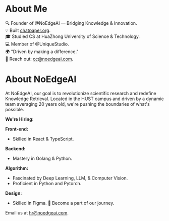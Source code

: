 # About Me

🔍 Founder of @NoEdgeAI — Bridging Knowledge & Innovation.  
💡 Built [chatpaper.org](https://chatpaper.org).  
🎓 Studied CS at HuaZhong University of Science & Technology.  
💻 Member of @UniqueStudio.  
🌍 "Driven by making a difference."  
📩 Reach out: cc@noedgeai.com.

# About NoEdgeAI

At NoEdgeAI, our goal is to revolutionize scientific research and redefine Knowledge Retrieval. Located in the HUST campus and driven by a dynamic team averaging 20 years old, we're pushing the boundaries of what's possible.

**We're Hiring**:  

**Front-end:**  
- Skilled in React & TypeScript.

**Backend:**  
- Mastery in Golang & Python.

**Algorithm:**  
- Fascinated by Deep Learning, LLM, & Computer Vision.
- Proficient in Python and Pytorch.

**Design:**  
- Skilled in Figma.
🤝 Become a part of our journey. 

Email us at [hr@noedgeai.com](mailto:hr@noedgeai.com).
